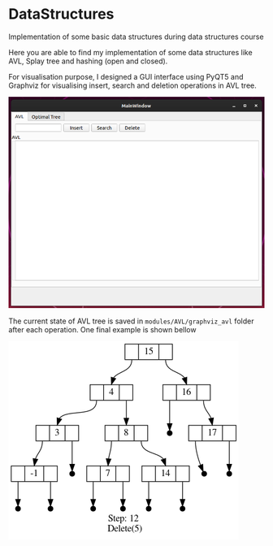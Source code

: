 # DataStructures
Implementation of some basic data structures  during data structures course

Here you are able to find my implementation of some data structures like AVL, Splay tree and hashing (open and closed).

For visualisation purpose, I designed a GUI interface using PyQT5 and Graphviz for visualising insert, search and deletion operations in AVL tree.

![GUI](./DataStructuresGui/gui-ds.png)

The current state of AVL tree is saved in ``modules/AVL/graphviz_avl`` folder after each operation. One final example is shown bellow

![AVL-example](./DataStructuresGui/modules/AVL/graphviz_avl/avl_graph.png)